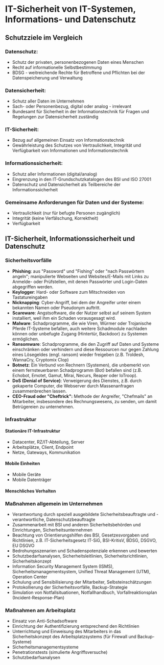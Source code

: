 # IT-Sicherheit von IT-Systemen, Informations- und Datenschutz

## Schutzziele im Vergleich
### Datenschutz:
- Schutz der privaten, personenbezogenen Daten eines Menschen
- Recht auf informationelle Selbstbestimmung
- BDSG - weitreichende Rechte für Betroffene und Pflichten bei der Datenspeicherung und Verwaltung

### Datensicherheit:
- Schutz aller Daten im Unternehmen
- Sach- oder Personenbezug, digital oder analog - irrelevant
- Bundesamt für Sicherheit in der Informationstechnik für Fragen und Regelungen zur Datensicherheit zuständig

### IT-Sicherheit:
- Bezug auf allgemeinen Einsatz von Informationstechnik
- Gewährleistung des Schutzes von Vertraulichkeit, Integrität und Verfügbarkeit von Informationen und Informationstechnik

### Informationssicherheit:
- Schutz aller Informationen (digital/analog)
- Eingrenzung in den IT-Grundschutzkatalogen des BSI und ISO 27001
- Datenschutz und Datensicherheit als Teilbereiche der Informationssicherheit

### Gemeinsame Anforderungen für Daten und der Systeme:
- Vertraulichkeit (nur für befugte Personen zugänglich)
- Integrität (keine Verfälschung, Korrektheit)
- Verfügbarkeit


## IT-Sicherheit, Informationssicherheit und Datenschutz
### Sicherheitsvorfälle
- **Phishing**: aus "Password" und "Fishing" oder "nach Passwörtern angeln"; manipulierte Webseiten und Websites/E-Mails mit Links zu Anmelde- oder Prüfstellen,
mit denen Passwörter und Login-Daten abgegriffen werden.
- **Keylogger**: Hard- oder Software zum Mitschneiden von Tastatureingaben
- **Nicknapping**: Cyber-Angriff, bei dem der Angreifer unter einem bekannten Namen oder Pseudonym auftritt.
- **Scareware**: Angstsoftware, die der Nutzer selbst auf seinem System installiert, weil ihm ein Schaden vorausgesagt wird.
- **Malware**: Schadprogramme, die wie Viren, Würmer oder Trojanische Pferde IT-Systeme befallen, auch weitere Schadmodule nachladen können oder unbefugte Zugang
(Hintertür, Backdoor) zu Systemen ermöglichen.
- **Ransomware**: Schadprogramme, die den Zugriff auf Daten und Systeme einschränken oder verhindern und diese Ressourcen nur gegen Zahlung eines Lösegeldes
(engl. ransom) wieder freigeben (z.B. Troldesh, WannaCry, Cryptomix Clop)
- **Botnetz**: Ein Verbund von Rechnern (Systemen), die unbemerkt von einem fernsteuerbaren Schadprogramm (Bot) befallen sind (z.B. Echobot, Emotet, Gamut, Mirai,
Necurs, Reaper oder IoTroop).
- **DoS (Denial of Service)**: Verweigerung des Dienstes, z.B. durch gekaperte Computer, die Webserver durch Massenanfragen zusammenbrechen lassen.
- **CEO-Fraud oder "Cheftrick":** Methode der Angreifer, "Chefmails" an Mitarbeiter, insbesondere des Rechnungswesens, zu senden, um damit Betrügereien zu unternehmen.

### Infrastruktur
#### Stationäre IT-Infrastruktur
- Datacenter, RZ/IT-Abteilung, Server
- Arbeitsplätze, Client, Endpoint
- Netze, Gateways, Kommunikation
#### Mobile Einheiten
- Mobile Geräte
- Mobile Datenträger
#### Menschliches Verhalten

### Maßnahmen allgemein im Unternehmen
- Verantwortung durch speziell ausgebildete Sicherheitsbeauftragte und -verantwortliche, Datenschutzbeauftragte
- Zusammenarbeit mit BSI und anderen Sicherheitsbehörden und Einrichtungen, Sicherheitsunternehmen
- Beachtung von Orientierungshilfen des BSI, Gesetzesvorgaben und Richtlinien, z.B. IT-Sicherheitsgesetz IT-SiG, BSI-KritisV, BDSG, DSGVO, EU DSGVO
- Bedrohungsszenarien und Schadenspotenziale erkennen und bewerten
- Schutzbedarfsanalysen, Sicherheitsleitlinien, Sicherheitsrichtlinien, Sicherheitskonzept
- Information Security Management System (ISMS), Sicherheitsmanagementsystem, Unified Threat Management (UTM), Operation Center
- Schulung und Sensibilisierung der Mitarbeiter, Selbsteinschätzungen
- Protokollierung der Sicherheitsvorfälle, Backup-Strategie
- Simulation von Notfallsituationen, Notfallhandbuch, Vorfallreaktionsplan (Incident-Response-Plan)

### Maßnahmen am Arbeitsplatz
- Einsatz von Anti-Schadsoftware
- Einrichtung der Authentifizierung entsprechend den Richtlinien
- Unterrichtung und Einweisung des Mitarbeiters in das Sicherheitskonzept des Arbeitsplatzsystems (für Firewall und Backup-Systeme)
- Sicherheitsmanagementsysteme
- Penetrationstests (simulierte Angriffsversuche)
- Schutzbedarfsanalysen



